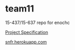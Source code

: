 # team11
15-437/15-637 repo for enochc

[Project Specification](project_spec/)


[snfr.herokuapp.com](snfr.herokuapp.com)
